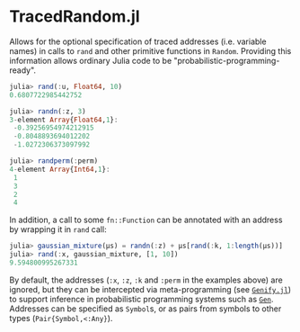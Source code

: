 # TracedRandom.jl

Allows for the optional specification of traced addresses (i.e. variable names)
in calls to `rand` and other primitive functions in `Random`. Providing this
information allows ordinary Julia code to be "probabilistic-programming-ready".

```julia
julia> rand(:u, Float64, 10)
0.6807722985442752

julia> randn(:z, 3)
3-element Array{Float64,1}:
 -0.39256954974212915
 -0.8048893694012202
 -1.0272306373097992

julia> randperm(:perm)
4-element Array{Int64,1}:
 1
 3
 2
 4
```

In addition, a call to some `fn::Function` can be annotated with an address
by wrapping it in `rand` call:
```julia
julia> gaussian_mixture(μs) = randn(:z) + μs[rand(:k, 1:length(μs))]
julia> rand(:x, gaussian_mixture, [1, 10])
9.594800995267331
```

By default, the addresses (`:x`, `:z`, `:k` and `:perm` in the examples above)
are ignored, but they can be intercepted via meta-programming
(see [`Genify.jl`](https://github.com/probcomp/Genify.jl])) to support inference
in probabilistic programming systems such as [`Gen`](https://www.gen.dev/).
Addresses can be specified as `Symbol`s, or as pairs from symbols
to other types (`Pair{Symbol,<:Any}`).
